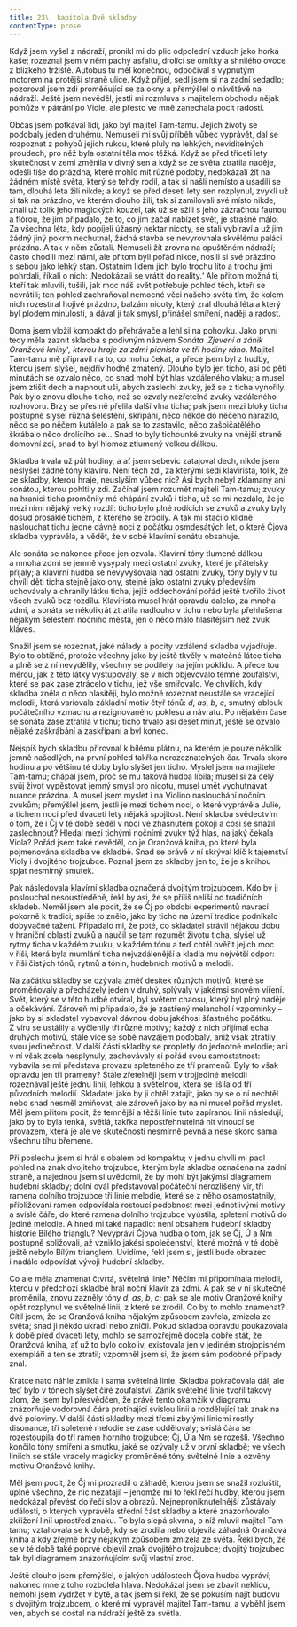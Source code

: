```yaml
---
title: 23\. kapitola Dvě skladby
contentType: prose
---
```


Když jsem vyšel z nádraží, pronikl mi do plic odpolední vzduch jako horká kaše; rozeznal jsem v něm pachy asfaltu, drolící se omítky a shnilého ovoce z blízkého tržiště. Autobus tu měl konečnou, odpočíval s vypnutým motorem na protější straně ulice. Když přijel, sedl jsem si na zadní sedadlo; pozoroval jsem zdi proměňující se za okny a přemýšlel o návštěvě na nádraží. Ještě jsem nevěděl, jestli mi rozmluva s majitelem obchodu nějak pomůže v pátrání po Viole, ale přesto ve mně zanechala pocit radosti.

Občas jsem potkával lidi, jako byl majitel Tam-tamu. Jejich životy se podobaly jeden druhému. Nemuseli mi svůj příběh vůbec vyprávět, dal se rozpoznat z pohybů jejich rukou, které pluly na lehkých, neviditelných proudech, pro něž byla ostatní těla moc těžká. Když se před třiceti lety skutečnost v zemi změnila v divný sen a když se ze světa ztratila naděje, odešli tiše do prázdna, které mohlo mít různé podoby, nedokázali žít na žádném místě světa, který se tehdy rodil, a tak si našli nemísto a usadili se tam, dlouhá léta žili nikde; a když se před deseti lety sen rozplynul, zvykli už si tak na prázdno, ve kterém dlouho žili, tak si zamilovali své místo nikde, znali už tolik jeho magických kouzel, tak už se sžili s jeho zázračnou faunou a flórou, že jim připadalo, že to, co jim začal nabízet svět, je strašně málo. Za všechna léta, kdy popíjeli úžasný nektar nicoty, se stali vybíraví a už jim žádný jiný pokrm nechutnal, žádná stavba se nevyrovnala skvělému paláci prázdna. A tak v něm zůstali. Nemuseli žít zrovna na opuštěném nádraží; často chodili mezi námi, ale přitom byli pořád nikde, nosili si své prázdno s sebou jako lehký stan. Ostatním lidem jich bylo trochu líto a trochu jimi pohrdali, říkali o nich: ‚Nedokázali se vrátit do reality.‘ Ale přitom možná ti, kteří tak mluvili, tušili, jak moc náš svět potřebuje pohled těch, kteří se nevrátili; ten pohled zachraňoval nemocné věci našeho světa tím, že kolem nich rozestíral hojivé prázdno, balzám nicoty, který zrál dlouhá léta a který byl plodem minulosti, a dával jí tak smysl, přinášel smíření, naději a radost.

Doma jsem vložil kompakt do přehrávače a lehl si na pohovku. Jako první tedy měla zaznít skladba s podivným názvem _Sonáta_ ‚_Zjevení a zánik Oranžové knihy_‘_, kterou hraje za zdmi pianista ve tři hodiny ráno_. Majitel Tam-tamu mě připravil na to, co mohu čekat, a přece jsem byl z hudby, kterou jsem slyšel, nejdřív hodně zmatený. Dlouho bylo jen ticho, asi po pěti minutách se ozvalo něco, co snad mohl být hlas vzdáleného vlaku; a musel jsem ztišit dech a napnout uši, abych zaslechl zvuky, jež se z ticha vynořily. Pak bylo znovu dlouho ticho, než se ozvaly nezřetelné zvuky vzdáleného rozhovoru. Brzy se přes ně přelila další vlna ticha; pak jsem mezi bloky ticha postupně slyšel různá šelestění, skřípání, něco někde do něčeho narazilo, něco se po něčem kutálelo a pak se to zastavilo, něco zašpičatělého škrábalo něco drolícího se… Snad to byly tichounké zvuky na vnější straně domovní zdi, snad to byl hlomoz ztlumený velkou dálkou.

Skladba trvala už půl hodiny, a ať jsem sebevíc zatajoval dech, nikde jsem neslyšel žádné tóny klavíru. Není těch zdí, za kterými sedí klavírista, tolik, že ze skladby, kterou hraje, neuslyším vůbec nic? Asi bych nebyl zklamaný ani sonátou, kterou pohltily zdi. Začínal jsem rozumět majiteli Tam-tamu; zvuky na hranici ticha proměnily mé chápání zvuků i ticha, už se mi nezdálo, že je mezi nimi nějaký velký rozdíl: ticho bylo plné rodících se zvuků a zvuky byly dosud prosáklé tichem, z kterého se zrodily. A tak mi stačilo klidně naslouchat tichu jedné dávné noci z počátku osmdesátých let, o které Čjova skladba vyprávěla, a vědět, že v sobě klavírní sonátu obsahuje.

Ale sonáta se nakonec přece jen ozvala. Klavírní tóny tlumené dálkou a mnoha zdmi se jemně vysypaly mezi ostatní zvuky, které je přátelsky přijaly; a klavírní hudba se nevyvyšovala nad ostatní zvuky, tóny byly v tu chvíli děti ticha stejně jako ony, stejně jako ostatní zvuky především uchovávaly a chránily látku ticha, jejíž oddechování pořád ještě tvořilo život všech zvuků bez rozdílu. Klavírista musel hrát opravdu daleko, za mnoha zdmi, a sonáta se několikrát ztratila nadlouho v tichu nebo byla přehlušena nějakým šelestem nočního města, jen o něco málo hlasitějším než zvuk kláves.

Snažil jsem se rozeznat, jaké nálady a pocity vzdálená skladba vyjadřuje. Bylo to obtížné, protože všechny jako by ještě tkvěly v matečné látce ticha a plně se z ní nevydělily, všechny se podílely na jejím poklidu. A přece tou měrou, jak z této látky vystupovaly, se v nich objevovalo temné zoufalství, které se pak zase ztrácelo v tichu, jež vše smiřovalo. Ve chvílích, kdy skladba zněla o něco hlasitěji, bylo možné rozeznat neustále se vracející melodii, která variovala základní motiv čtyř tónů: _d_, _as_, _b_, _c_, smutný oblouk počátečního vzmachu a rezignovaného poklesu a návratu. Po nějakém čase se sonáta zase ztratila v tichu; ticho trvalo asi deset minut, ještě se ozvalo nějaké zaškrábání a zaskřípání a byl konec.

Nejspíš bych skladbu přirovnal k bílému plátnu, na kterém je pouze několik jemně našedlých, na první pohled takřka nerozeznatelných čar. Trvala skoro hodinu a po většinu té doby bylo slyšet jen ticho. Myslel jsem na majitele Tam-tamu; chápal jsem, proč se mu taková hudba líbila; musel si za celý svůj život vypěstovat jemný smysl pro nicotu, musel umět vychutnávat nuance prázdna. A musel jsem myslet i na Violino naslouchání nočním zvukům; přemýšlel jsem, jestli je mezi tichem noci, o které vyprávěla Julie, a tichem noci před dvaceti lety nějaká spojitost. Není skladba svědectvím o tom, že i Čj v té době seděl v noci ve zhasnutém pokoji a cosi se snažil zaslechnout? Hledal mezi tichými nočními zvuky týž hlas, na jaký čekala Viola? Pořád jsem také nevěděl, co je Oranžová kniha, po které byla pojmenována skladba ve skladbě. Snad se právě v ní skrýval klíč k tajemství Violy i dvojitého trojzubce. Poznal jsem ze skladby jen to, že je s knihou spjat nesmírný smutek.

Pak následovala klavírní skladba označená dvojitým trojzubcem. Kdo by ji poslouchal nesoustředěně, řekl by asi, že se příliš neliší od tradičních skladeb. Neměl jsem ale pocit, že se Čj po období experimentů navrací pokorně k tradici; spíše to znělo, jako by ticho na území tradice podnikalo dobyvačné tažení. Připadalo mi, že poté, co skladatel strávil nějakou dobu v hraniční oblasti zvuků a naučil se tam rozumět životu ticha, slyšel už rytmy ticha v každém zvuku, v každém tónu a teď chtěl ověřit jejich moc v říši, která byla mumlání ticha nejvzdálenější a kladla mu největší odpor: v říši čistých tónů, rytmů a tónin, hudebních motivů a melodií.

Na začátku skladby se ozývala změť desítek různých motivů, které se proměňovaly a přecházely jeden v druhý, splývaly v jakémsi snovém víření. Svět, který se v této hudbě otvíral, byl světem chaosu, který byl plný naděje a očekávání. Zároveň mi připadalo, že je zastřený melancholií vzpomínky – jako by si skladatel vybavoval dávnou dobu jakéhosi šťastného počátku. Z víru se ustálily a vyčlenily tři různé motivy; každý z nich přijímal echa druhých motivů, stále více se sobě navzájem podobaly, aniž však ztratily svou jedinečnost. V další části skladby se propletly do jednotné melodie; ani v ní však zcela nesplynuly, zachovávaly si pořád svou samostatnost: vybavila se mi představa provazu spleteného ze tří pramenů. Byly to však opravdu jen tři prameny? Stále zřetelněji jsem v trojjediné melodii rozeznával ještě jednu linii, lehkou a světelnou, která se lišila od tří původních melodií. Skladatel jako by ji chtěl zatajit, jako by se o ní nechtěl nebo snad nesměl zmiňovat, ale zároveň jako by na ni musel pořád myslet. Měl jsem přitom pocit, že temnější a těžší linie tuto zapíranou linii následují; jako by to byla tenká, světlá, takřka nepostřehnutelná nit vinoucí se provazem, která je ale ve skutečnosti nesmírně pevná a nese skoro sama všechnu tíhu břemene.

Při poslechu jsem si hrál s obalem od kompaktu; v jednu chvíli mi padl pohled na znak dvojitého trojzubce, kterým byla skladba označena na zadní straně, a najednou jsem si uvědomil, že by mohl být jakýmsi diagramem hudební skladby; dolní ovál představoval počáteční nerozlišený vír, tři ramena dolního trojzubce tři linie melodie, které se z něho osamostatnily, přibližování ramen odpovídala rostoucí podobnost mezi jednotlivými motivy a svislé čáře, do které ramena dolního trojzubce vyústila, spletení motivů do jediné melodie. A hned mi také napadlo: není obsahem hudební skladby historie Bílého trianglu? Nevypráví Čjova hudba o tom, jak se Čj, Ú a Nm postupně sbližovali, až vzniklo jakési společenství, které možná v té době ještě nebylo Bílým trianglem. Uvidíme, řekl jsem si, jestli bude obrazec i nadále odpovídat vývoji hudební skladby.

Co ale měla znamenat čtvrtá, světelná linie? Něčím mi připomínala melodii, kterou v předchozí skladbě hrál noční klavír za zdmi. A pak se v ní skutečně proměnila, znovu zazněly tóny _d_, _as_, _b_, _c_; pak se ale motiv Oranžové knihy opět rozplynul ve světelné linii, z které se zrodil. Co by to mohlo znamenat? Cítil jsem, že se Oranžová kniha nějakým způsobem zavřela, zmizela ze světa; snad ji někdo ukradl nebo zničil. Pokud skladba opravdu poukazovala k době před dvaceti lety, mohlo se samozřejmě docela dobře stát, že Oranžová kniha, ať už to bylo cokoliv, existovala jen v jediném strojopisném exempláři a ten se ztratil; vzpomněl jsem si, že jsem sám podobné případy znal.

Krátce nato náhle zmlkla i sama světelná linie. Skladba pokračovala dál, ale teď bylo v tónech slyšet čiré zoufalství. Zánik světelné linie tvořil takový zlom, že jsem byl přesvědčen, že právě tento okamžik v diagramu znázorňuje vodorovná čára protínající svislou linii a rozdělující tak znak na dvě poloviny. V další části skladby mezi třemi zbylými liniemi rostly disonance, tři spletené melodie se zase oddělovaly; svislá čára se rozestoupila do tří ramen horního trojzubce; Čj, Ú a Nm se rozešli. Všechno končilo tóny smíření a smutku, jaké se ozývaly už v první skladbě; ve všech liniích se stále vracely magicky proměněné tóny světelné linie a ozvěny motivu Oranžové knihy.

Měl jsem pocit, že Čj mi prozradil o záhadě, kterou jsem se snažil rozluštit, úplně všechno, že nic nezatajil – jenomže mi to řekl řečí hudby, kterou jsem nedokázal převést do řeči slov a obrazů. Nejneproniknutelnější zůstávaly události, o kterých vyprávěla střední část skladby a které znázorňovalo zkřížení linií uprostřed znaku. To byla slepá skvrna, o níž mluvil majitel Tam-tamu; vztahovala se k době, kdy se zrodila nebo objevila záhadná Oranžová kniha a kdy zřejmě brzy nějakým způsobem zmizela ze světa. Řekl bych, že se v té době také poprvé objevil znak dvojitého trojzubce; dvojitý trojzubec tak byl diagramem znázorňujícím svůj vlastní zrod.

Ještě dlouho jsem přemýšlel, o jakých událostech Čjova hudba vypráví; nakonec mne z toho rozbolela hlava. Nedokázal jsem se zbavit neklidu, nemohl jsem vydržet v bytě, a tak jsem si řekl, že se pokusím najít budovu s dvojitým trojzubcem, o které mi vyprávěl majitel Tam-tamu, a vyběhl jsem ven, abych se dostal na nádraží ještě za světla.
